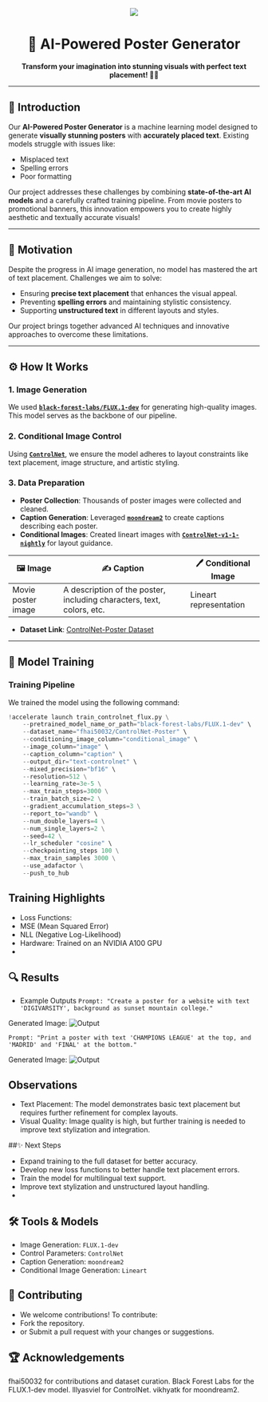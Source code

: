 <p align="center">
    <img src="https://readme-typing-svg.demolab.com/?lines=🚀%20Teaching%20Diffusion%20Models%20to%20Write;&font=Fira%20Code&align=center&width=1000&height=80&color=f2m358&vCenter=true&pause=2000&size=40" />
</p>

<h1 align="center">🎨 AI-Powered Poster Generator</h1>

<p align="center">
    <b>Transform your imagination into stunning visuals with perfect text placement! 🎥🎨</b>
</p>

---

## 🌟 **Introduction**
Our **AI-Powered Poster Generator** is a machine learning model designed to generate **visually stunning posters** with **accurately placed text**. Existing models struggle with issues like:
- Misplaced text
- Spelling errors
- Poor formatting

Our project addresses these challenges by combining **state-of-the-art AI models** and a carefully crafted training pipeline. From movie posters to promotional banners, this innovation empowers you to create highly aesthetic and textually accurate visuals!

---

## 🚀 **Motivation**
Despite the progress in AI image generation, no model has mastered the art of text placement. Challenges we aim to solve:
- Ensuring **precise text placement** that enhances the visual appeal.
- Preventing **spelling errors** and maintaining stylistic consistency.
- Supporting **unstructured text** in different layouts and styles.

Our project brings together advanced AI techniques and innovative approaches to overcome these limitations.

---

## ⚙️ **How It Works**

### **1. Image Generation**
We used **[`black-forest-labs/FLUX.1-dev`](https://huggingface.co/black-forest-labs/FLUX.1-dev)** for generating high-quality images. This model serves as the backbone of our pipeline.

### **2. Conditional Image Control**
Using **[`ControlNet`](https://github.com/lllyasviel/ControlNet)**, we ensure the model adheres to layout constraints like text placement, image structure, and artistic styling.

### **3. Data Preparation**
- **Poster Collection**: Thousands of poster images were collected and cleaned.
- **Caption Generation**: Leveraged **[`moondream2`](https://huggingface.co/vikhyatk/moondream2)** to create captions describing each poster.
- **Conditional Images**: Created lineart images with **[`ControlNet-v1-1-nightly`](https://github.com/lllyasviel/ControlNet-v1-1-nightly/blob/main/README.md#controlnet-11-lineart)** for layout guidance.

| **🖼️ Image**        | **✍️ Caption**                                                             | **🖊️ Conditional Image**     |
|----------------------|---------------------------------------------------------------------------|-------------------------------|
| Movie poster image   | A description of the poster, including characters, text, colors, etc.    | Lineart representation        |

- **Dataset Link**: [ControlNet-Poster Dataset](https://huggingface.co/datasets/fhai50032/ControlNet-Poster)

---

## 🧠 **Model Training**

### **Training Pipeline**
We trained the model using the following command:

```python
!accelerate launch train_controlnet_flux.py \
    --pretrained_model_name_or_path="black-forest-labs/FLUX.1-dev" \
    --dataset_name="fhai50032/ControlNet-Poster" \
    --conditioning_image_column="conditional_image" \
    --image_column="image" \
    --caption_column="caption" \
    --output_dir="text-controlnet" \
    --mixed_precision="bf16" \
    --resolution=512 \
    --learning_rate=3e-5 \
    --max_train_steps=3000 \
    --train_batch_size=2 \
    --gradient_accumulation_steps=3 \
    --report_to="wandb" \
    --num_double_layers=4 \
    --num_single_layers=2 \
    --seed=42 \
    --lr_scheduler "cosine" \
    --checkpointing_steps 100 \
    --max_train_samples 3000 \
    --use_adafactor \
    --push_to_hub
```
## Training Highlights
- Loss Functions:
- MSE (Mean Squared Error)
- NLL (Negative Log-Likelihood)
- Hardware: Trained on an NVIDIA A100 GPU
- 
## 🔍 Results
- Example Outputs
`Prompt: "Create a poster for a website with text 'DIGIVARSITY', background as sunset mountain college."`

Generated Image: ![Output](test_imgs/output.png) 

`Prompt: "Print a poster with text 'CHAMPIONS LEAGUE' at the top, and 'MADRID' and 'FINAL' at the bottom."`

Generated Image: ![Output](test_imgs/champions_league.jpg) 

## Observations
- Text Placement: The model demonstrates basic text placement but requires further refinement for complex layouts.
- Visual Quality: Image quality is high, but further training is needed to improve text stylization and integration.
  
##✨ Next Steps

- Expand training to the full dataset for better accuracy.
- Develop new loss functions to better handle text placement errors.
- Train the model for multilingual text support.
- Improve text stylization and unstructured layout handling.
- 
## 🛠️ Tools & Models
- Image Generation: `FLUX.1-dev`
- Control Parameters: `ControlNet`
- Caption Generation: `moondream2`
- Conditional Image Generation: `Lineart`
  
## 🤝 Contributing
- We welcome contributions! To contribute:
- Fork the repository.
- or Submit a pull request with your changes or suggestions.
  
## 🏆 Acknowledgements
fhai50032 for contributions and dataset curation.
Black Forest Labs for the FLUX.1-dev model.
lllyasviel for ControlNet.
vikhyatk for moondream2.
